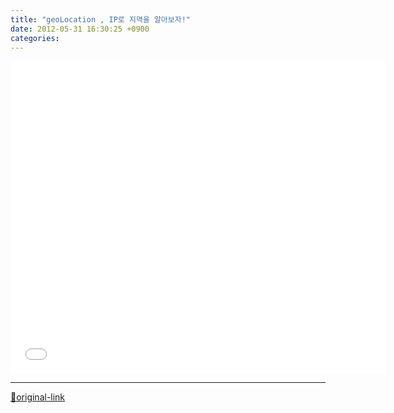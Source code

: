 ```yaml
---
title: "geoLocation , IP로 지역을 알아보자!"
date: 2012-05-31 16:30:25 +0900
categories: 
---
```

  

<iframe frameborder="0" height="500" src="/web_work/geoLocation/geoLocation.php" style="border-top-width: 0px; border-right-width: 0px; border-bottom-width: 0px; border-left-width: 0px; " width="600"></iframe>



***
[🔗original-link](http://www.mins01.com/mh/tech/read/773)